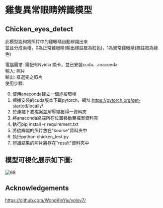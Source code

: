 # 雞隻異常眼睛辨識模型
## Chicken_eyes_detect
此模型能夠將照片中的雞眼睛自動辨識出來  
並且分成兩種，0為正常雞眼睛(輸出標註框為紅色)，1為異常雞眼睛(標註框為綠色)
  
電腦需求: 需配有Nvidia 顯卡，並已安裝cuda、anaconda  
輸入: 照片  
輸出: 框選完之照片  
使用步驟:  
  
0. 使用anaconda建立一個虛擬環境  
1. 根據安裝的cuda版本下載pytorch，網址:https://pytorch.org/get-started/locally/  
2. 於連結下載檔案並解壓縮獲得一資料夾  
3. 將anaconda終端所在位置移動至檔案資料夾  
4. 執行pip install -r requirement.txt  
5. 將欲辨識的照片放在"sourse"資料夾中  
6. 執行python chicken_test.py  
7. 辨識結果的照片將存在"result"資料夾中  

## 模型可視化展示如下圖:  
![68](https://hackmd.io/_uploads/SkYTM229A.jpg)

## Acknowledgements
https://github.com/WongKinYiu/yolov7/

